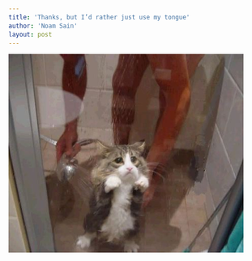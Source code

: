 ```yaml
---
title: 'Thanks, but I’d rather just use my tongue'
author: 'Noam Sain'
layout: post
---
```


![cat in the shower](/assets/2013/2013-04-20100508.jpg)